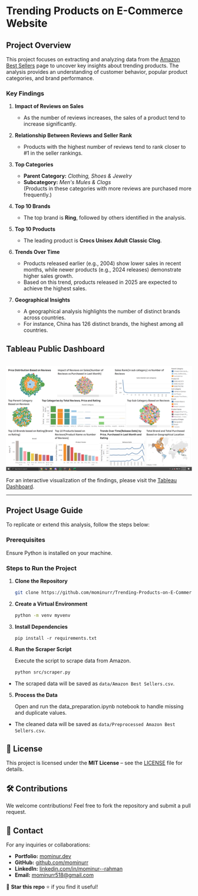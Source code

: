 # Trending Products on E-Commerce Website

## Project Overview

This project focuses on extracting and analyzing data from the [Amazon Best Sellers](https://www.amazon.com/Best-Sellers/zgbs/) page to uncover key insights about trending products. The analysis provides an understanding of customer behavior, popular product categories, and brand performance.

### Key Findings

1. **Impact of Reviews on Sales**  
   - As the number of reviews increases, the sales of a product tend to increase significantly.

2. **Relationship Between Reviews and Seller Rank**  
   - Products with the highest number of reviews tend to rank closer to #1 in the seller rankings.

3. **Top Categories**  
   - **Parent Category:** *Clothing, Shoes & Jewelry*  
   - **Subcategory:** *Men's Mules & Clogs*  
     (Products in these categories with more reviews are purchased more frequently.)

4. **Top 10 Brands**  
   - The top brand is **Ring**, followed by others identified in the analysis.

5. **Top 10 Products**  
   - The leading product is **Crocs Unisex Adult Classic Clog**.

6. **Trends Over Time**  
   - Products released earlier (e.g., 2004) show lower sales in recent months, while newer products (e.g., 2024 releases) demonstrate higher sales growth.  
   - Based on this trend, products released in 2025 are expected to achieve the highest sales.

7. **Geographical Insights**  
   - A geographical analysis highlights the number of distinct brands across countries.  
   - For instance, China has 126 distinct brands, the highest among all countries.

## Tableau Public Dashboard
<br/><a href="https://public.tableau.com/app/profile/mominur.rahman/viz/TrendingProductsonE-CommerceWebsite/Dashboard" target="_blank"><img src="image/dashboard.png"></a><br/>

For an interactive visualization of the findings, please visit the [Tableau Dashboard](https://public.tableau.com/app/profile/mominur.rahman/viz/TrendingProductsonE-CommerceWebsite/Dashboard).

---

## Project Usage Guide

To replicate or extend this analysis, follow the steps below:

### Prerequisites
Ensure Python is installed on your machine.

### Steps to Run the Project

1. **Clone the Repository**  
   ```bash
   git clone https://github.com/mominurr/Trending-Products-on-E-Commerce-Website.git
    ```
2. **Create a Virtual Environment**

    ```bash
    python -m venv myvenv
    ```
3. **Install Dependencies**

    ```
    pip install -r requirements.txt
    ```
4. **Run the Scraper Script**

    Execute the script to scrape data from Amazon.
    ```bash
    python src/scraper.py
    ```
- The scraped data will be saved as ``data/Amazon Best Sellers.csv``.
5. **Process the Data**

    Open and run the data_preparation.ipynb notebook to handle missing and duplicate values.

- The cleaned data will be saved as ``data/Preprocessed Amazon Best Sellers.csv``.

## 📜 License
This project is licensed under the **MIT License** – see the [LICENSE](LICENSE) file for details.

## 🛠️ Contributions
We welcome contributions! Feel free to fork the repository and submit a pull request.

## 📩 Contact
For any inquiries or collaborations:
- **Portfolio:** [mominur.dev](https://mominur.dev)
- **GitHub:** [github.com/mominurr](https://github.com/mominurr)
- **LinkedIn:** [linkedin.com/in/mominur--rahman](https://www.linkedin.com/in/mominur--rahman/)
- **Email:** mominurr518@gmail.com

🚀 **Star this repo** ⭐ if you find it useful!